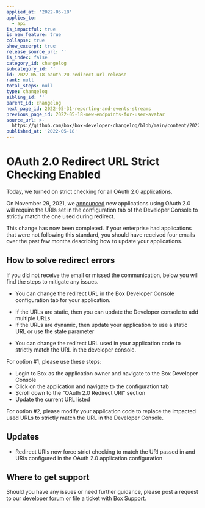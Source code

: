 ```yaml
---
applied_at: '2022-05-18'
applies_to:
  - api
is_impactful: true
is_new_feature: true
collapse: true
show_excerpt: true
release_source_url: ''
is_index: false
category_id: changelog
subcategory_id: ''
id: 2022-05-18-oauth-20-redirect-url-release
rank: null
total_steps: null
type: changelog
sibling_id: ''
parent_id: changelog
next_page_id: 2022-05-31-reporting-and-events-streams
previous_page_id: 2022-05-18-new-endpoints-for-user-avatar
source_url: >-
  https://github.com/box/box-developer-changelog/blob/main/content/2022/05-18-oauth-20-redirect-url-release.md
published_at: '2022-05-18'
---
```

#  OAuth 2.0 Redirect URL Strict Checking Enabled

Today, we turned on strict checking for all OAuth 2.0 applications.

<!-- more -->

On November 29, 2021, we [announced][oauth-cl] new applications using OAuth 2.0 will require the
URIs set in the configuration tab of the Developer Console to strictly match the
one used during redirect.

This change has now been completed. If your enterprise had applications that were not following this standard,
you should have received four emails over the past few months describing how to update your applications.

## How to solve redirect errors

If you did not receive the email or missed the communication, below you will find the steps to mitigate any issues.

* You can change the redirect URL in the Box Developer Console configuration tab for your application.
- If the URLs are static, then you can update the Developer console to add multiple URLs
- If the URLs are dynamic, then update your application to use a static URL or use the state parameter
* You can change the redirect URL used in your application code to strictly match the URL in the developer console.

For option #1, please use these steps:
- Login to Box as the application owner and navigate to the Box Developer Console
- Click on the application and navigate to the configuration tab
- Scroll down to the "OAuth 2.0 Redirect URI" section
- Update the current URL listed

For option #2, please modify your application code to replace the impacted used URLs to strictly match the URL in the Developer Console.

## Updates

* Redirect URIs now force strict checking to match the URI passed in and URIs configured in the OAuth 2.0 application configuration

## Where to get support

Should you have any issues or need further guidance, please post a request to
our [developer forum][forum] or file a ticket
with [Box Support][support].

[forum]: https://support.box.com/hc/en-us/community/topics/360001932973-Platform-and-Developer-Forum
[oauth-cl]: https://developer.box.com/changelog/#2021-11-29-oauth-20-redirect-url-updates
[url-redirect]: e://get-authorize/#param-redirect_uri
[oauth-setup]: g://authentication/oauth2/oauth2-setup/
[oauth-sdk]: g://authentication/oauth2/with-sdk/
[oauth-nosdk]: g://authentication/oauth2/without-sdk/
[support]: https://support.box.com/hc/en-us/requests/new